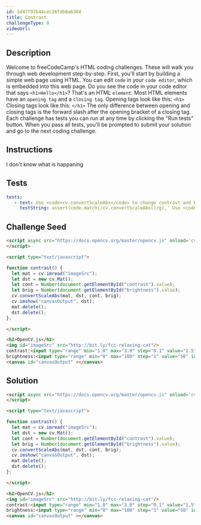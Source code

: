 ```yaml
---
id: 5d47f97b44cec26fdb0a6364
title: Contrast
challengeType: 0
videoUrl:
---
```


## Description
<section id='description'>
Welcome to freeCodeCamp's HTML coding challenges. These will walk you through web development step-by-step.
First, you'll start by building a simple web page using HTML. You can edit <code>code</code> in your <code>code editor</code>, which is embedded into this web page.
Do you see the code in your code editor that says <code>&#60;h1&#62;Hello&#60;/h1&#62;</code>? That's an HTML <code>element</code>.
Most HTML elements have an <code>opening tag</code> and a <code>closing tag</code>.
Opening tags look like this:
<code>&#60;h1&#62;</code>
Closing tags look like this:
<code>&#60;/h1&#62;</code>
The only difference between opening and closing tags is the forward slash after the opening bracket of a closing tag.
Each challenge has tests you can run at any time by clicking the "Run tests" button. When you pass all tests, you'll be prompted to submit your solution and go to the next coding challenge.
</section>

## Instructions
<section id='instructions'>
I don't know what is happaning
</section>

## Tests
<section id='tests'>

```yml
tests:
   - text: Use <code>cv.convertScaleAbs</code> to change contrast and brightness
     testString: assert(code.match(/cv.convertScaleAbs()/g),' Use <code>cv.convertScaleAbs</code> to change contrast and brightness');
```
</section>

## Challenge Seed

<section id='challengeSeed'>

<div id='html-seed'>

```html
<script async src="https://docs.opencv.org/master/opencv.js" onload='cv["onRuntimeInitialized"]=()=> { contrast() }'  type="text/javascript">
</script>

<script type="text/javascript">

function contrast() {
  let mat = cv.imread("imageSrc");
  let dst = new cv.Mat();
  let cont = Number(document.getElementById("contrast").value);
  let brig = Number(document.getElementById("brightness").value);
  cv.convertScaleAbs(mat, dst, cont, brig);
  cv.imshow("canvasOutput", dst);
  mat.delete();
  dst.delete();
};

</script>

<h2>OpenCV.js</h2>
<img id="imageSrc" src="http://bit.ly/fcc-relaxing-cat"/>
contrast:<input type="range" min="1.0" max="3.0" step="0.1" value="1.5" id="contrast" onchange="contrast()">
brightness:<input type="range" min="0" max="100" step="1" value="50" id="brightness" onchange="contrast()">
<canvas id="canvasOutput" ></canvas>
```

</div>

</section>

## Solution
<section id='solution'>

```html
<script async src="https://docs.opencv.org/master/opencv.js" onload='cv["onRuntimeInitialized"]=()=> { contrast() }'  type="text/javascript">
</script>

<script type="text/javascript">

function contrast() {
  let mat = cv.imread("imageSrc");
  let dst = new cv.Mat();
  let cont = Number(document.getElementById("contrast").value);
  let brig = Number(document.getElementById("brightness").value);
  cv.convertScaleAbs(mat, dst, cont, brig);
  cv.imshow("canvasOutput", dst);
  mat.delete();
  dst.delete();
};

</script>

<h2>OpenCV.js</h2>
<img id="imageSrc" src="http://bit.ly/fcc-relaxing-cat"/>
contrast:<input type="range" min="1.0" max="3.0" step="0.1" value="1.5" id="contrast" onchange="contrast()">
brightness:<input type="range" min="0" max="100" step="1" value="50" id="brightness" onchange="contrast()">
<canvas id="canvasOutput" ></canvas>
```

</section>
